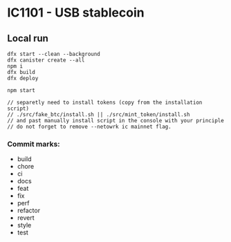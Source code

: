 # IC1101 - USB stablecoin

## Local run
````
dfx start --clean --background
dfx canister create --all
npm i
dfx build
dfx deploy

npm start

// separetly need to install tokens (copy from the installation script)
// ./src/fake_btc/install.sh || ./src/mint_token/install.sh
// and past manually install script in the console with your principle
// do not forget to remove --netowrk ic mainnet flag.

````

### Commit marks:
- build
- chore
- ci
- docs
- feat
- fix
- perf
- refactor
- revert
- style
- test

